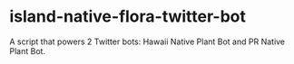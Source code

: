 # island-native-flora-twitter-bot
A script that powers 2 Twitter bots: Hawaii Native Plant Bot and PR Native Plant Bot.
